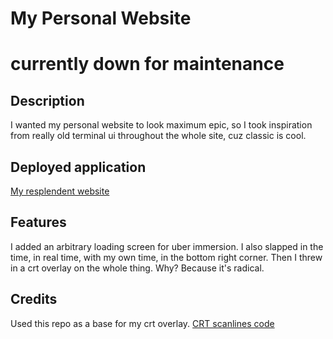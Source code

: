 # My Personal Website
# currently down for maintenance
## Description
I wanted my personal website to look maximum epic, so I took inspiration from really old terminal ui throughout the whole site, cuz classic is cool.

## Deployed application
[My resplendent website](https://brodihowell.dev/)

## Features
I added an arbitrary loading screen for uber immersion. I also slapped in the time, in real time, with my own time, in the bottom right corner. Then I 
threw in a crt overlay on the whole thing. Why? Because it's radical.

## Credits
Used this repo as a base for my crt overlay. [CRT scanlines code](https://gist.github.com/lmas/6a1bd445bc7a7145245085f4a740d3f5)
